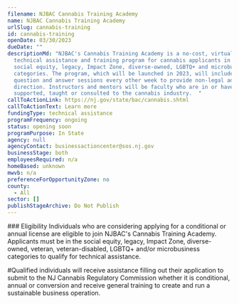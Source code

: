 ```yaml
---
filename: NJBAC Cannabis Training Academy
name: NJBAC Cannabis Training Academy
urlSlug: cannabis-training
id: cannabis-training
openDate: 03/30/2023
dueDate: ""
descriptionMd: "NJBAC's Cannabis Training Academy is a no-cost, virtual
  technical assistance and training program for cannabis applicants in the
  social equity, legacy, Impact Zone, diverse-owned, LGBTQ+ and microbusiness
  categories. The program, which will be launched in 2023, will include live
  question and answer sessions every other week to provide non-legal advice and
  direction. Instructors and mentors will be faculty who are in or have
  supported, taught or consulted to the cannabis industry.  "
callToActionLink: https://nj.gov/state/bac/cannabis.shtml
callToActionText: Learn more
fundingType: technical assistance
programFrequency: ongoing
status: opening soon
programPurpose: In State
agency: null
agencyContact: businessactioncenter@sos.nj.gov
businessStage: both
employeesRequired: n/a
homeBased: unknown
mwvb: n/a
preferenceForOpportunityZone: no
county:
  - All
sector: []
publishStageArchive: Do Not Publish
---
```

#﻿## Eligibility
Individuals who are considering applying for a conditional or annual license are eligible to join NJBAC's Cannabis Training Academy. Applicants must be in the social equity, legacy, Impact Zone, diverse-owned, veteran, veteran-disabled, LGBTQ+ and/or microbusiness categories to qualify for technical assistance.

#Qualified individuals will receive assistance filling out their application to submit to the NJ Cannabis Regulatory Commission whether it is conditional, annual or conversion and receive general training to create and run a sustainable business operation.